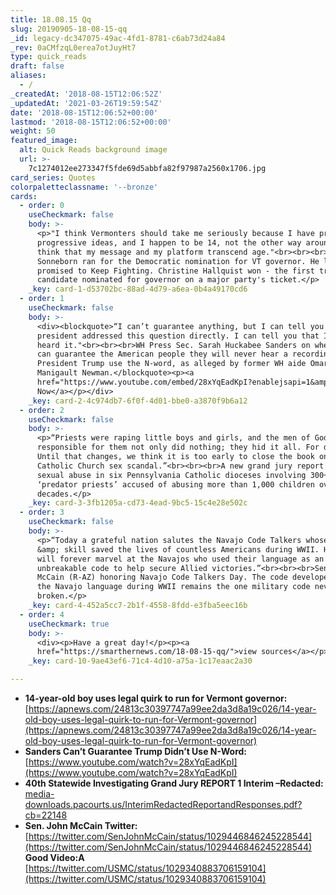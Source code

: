 ```yaml
---
title: 18.08.15 Qq
slug: 20190905-18-08-15-qq
_id: legacy-dc347075-49ac-4fd1-8781-c6ab73d24a84
_rev: 0aCMfzqL0erea7otJuyHt7
type: quick_reads
draft: false
aliases:
  - /
_createdAt: '2018-08-15T12:06:52Z'
_updatedAt: '2021-03-26T19:59:54Z'
date: '2018-08-15T12:06:52+00:00'
lastmod: '2018-08-15T12:06:52+00:00'
weight: 50
featured_image:
  alt: Quick Reads background image
  url: >-
    7c1274012ee273347f5fde69d5abbfa82f97987a2560x1706.jpg
card_series: Quotes
colorpaletteclassname: '--bronze'
cards:
  - order: 0
    useCheckmark: false
    body: >-
      <p>"I think Vermonters should take me seriously because I have practical
      progressive ideas, and I happen to be 14, not the other way around. I
      think that my message and my platform transcend age."<br><br><br>Ethan
      Sonneborn ran for the Democratic nomination for VT governor. He lost but
      promised to Keep Fighting. Christine Hallquist won - the first transgender
      candidate nominated for governor on a major party's ticket.</p>
    _key: card-1-d53702bc-88ad-4d79-a6ea-0b4a49170cd6
  - order: 1
    useCheckmark: false
    body: >-
      <div><blockquote>“I can’t guarantee anything, but I can tell you that the
      president addressed this question directly. I can tell you that I’ve never
      heard it."<br><br><br>WH Press Sec. Sarah Huckabee Sanders on whether she
      can guarantee the American people they will never hear a recording of
      President Trump use the N-word, as alleged by former WH aide Omarosa
      Manigault Newman.</blockquote><p><a
      href="https://www.youtube.com/embed/28xYqEadKpI?enablejsapi=1&amp;autoplay=1&amp;rel=0">Watch
      Now</a></p></div>
    _key: card-2-4c974db7-6f0f-4d01-bbe0-a3870f9b6a12
  - order: 2
    useCheckmark: false
    body: >-
      <p>“Priests were raping little boys and girls, and the men of God who were
      responsible for them not only did nothing; they hid it all. For decades….A
      Until that changes, we think it is too early to close the book on the
      Catholic Church sex scandal.”<br><br><br>A new grand jury report detailing
      sexual abuse in six Pennsylvania Catholic dioceses involving 300+
      ‘predator priests’ accused of abusing more than 1,000 children over six
      decades.</p>
    _key: card-3-3fb1205a-cd73-4ead-9bc5-15c4e28e502c
  - order: 3
    useCheckmark: false
    body: >-
      <p>“Today a grateful nation salutes the Navajo Code Talkers whose bravery
      &amp; skill saved the lives of countless Americans during WWII. History
      will forever marvel at the Navajos who used their language as an
      unbreakable code to help secure Allied victories.”<br><br><br>Sen. John
      McCain (R-AZ) honoring Navajo Code Talkers Day. The code developed using
      the Navajo language during WWII remains the one military code never
      broken.</p>
    _key: card-4-452a5cc7-2b1f-4558-8fdd-e3fba5eec16b
  - order: 4
    useCheckmark: true
    body: >-
      <div><p>Have a great day!</p><p><a
      href="https://smarthernews.com/18-08-15-qq/">view sources</a></p></div>
    _key: card-10-9ae43ef6-71c4-4d10-a75a-1c17eaac2a30

---
```

* **14-year-old boy uses legal quirk to run for Vermont governor:**  
[https://apnews.com/24813c30397747a99ee2da3d8a19c026/14-year-old-boy-uses-legal-quirk-to-run-for-Vermont-governor](https://apnews.com/24813c30397747a99ee2da3d8a19c026/14-year-old-boy-uses-legal-quirk-to-run-for-Vermont-governor)
* **Sanders Can’t Guarantee Trump Didn’t Use N-Word:**  
[https://www.youtube.com/watch?v=28xYqEadKpI](https://www.youtube.com/watch?v=28xYqEadKpI)
* **40th Statewide Investigating Grand Jury REPORT 1 Interim –Redacted:**  
[media-downloads.pacourts.us/InterimRedactedReportandResponses.pdf?cb=22148](http://media-downloads.pacourts.us/InterimRedactedReportandResponses.pdf?cb=22148)
* **Sen. John McCain Twitter:**  
[https://twitter.com/SenJohnMcCain/status/1029446846245228544](https://twitter.com/SenJohnMcCain/status/1029446846245228544)  
**Good Video:A** [https://twitter.com/USMC/status/1029340883706159104](https://twitter.com/USMC/status/1029340883706159104)